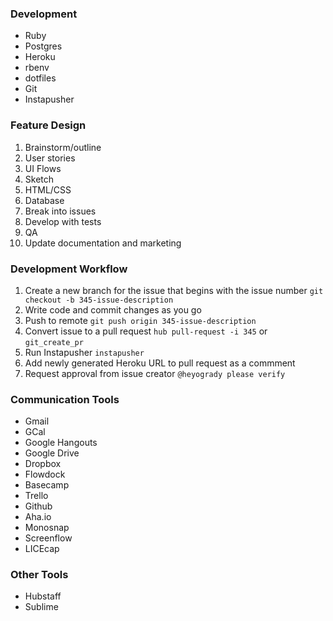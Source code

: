 ### Development
- Ruby
- Postgres
- Heroku
- rbenv
- dotfiles
- Git
- Instapusher

### Feature Design
1. Brainstorm/outline
2. User stories
3. UI Flows
4. Sketch
5. HTML/CSS
6. Database
7. Break into issues
8. Develop with tests
9. QA
10. Update documentation and marketing

### Development Workflow
1. Create a new branch for the issue that begins with the issue number `git checkout -b 345-issue-description`
2. Write code and commit changes as you go
3. Push to remote `git push origin 345-issue-description`
4. Convert issue to a pull request `hub pull-request -i 345` or `git_create_pr`
5. Run Instapusher `instapusher`
6. Add newly generated Heroku URL to pull request as a commment
7. Request approval from issue creator `@heyogrady please verify`

### Communication Tools
- Gmail
- GCal
- Google Hangouts
- Google Drive
- Dropbox
- Flowdock
- Basecamp
- Trello
- Github
- Aha.io
- Monosnap
- Screenflow
- LICEcap

### Other Tools
- Hubstaff
- Sublime
